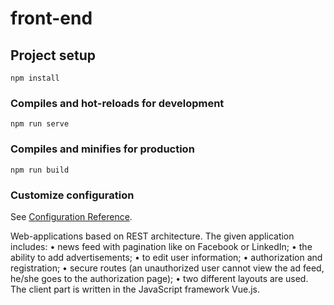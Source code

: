 # front-end

## Project setup
```
npm install
```

### Compiles and hot-reloads for development
```
npm run serve
```

### Compiles and minifies for production
```
npm run build
```

### Customize configuration
See [Configuration Reference](https://cli.vuejs.org/config/).


Web-applications based on REST architecture.
The given application includes:
• news feed with pagination like on Facebook or LinkedIn;
• the ability to add advertisements;
• to edit user information;
• authorization and registration;
• secure routes (an unauthorized user cannot view the ad feed, he/she goes to the authorization page);
• two different layouts are used.
The client part is written in the JavaScript framework Vue.js.
